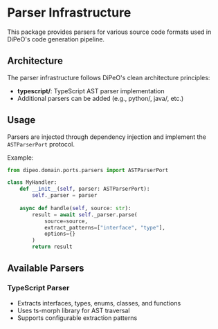 # Parser Infrastructure

This package provides parsers for various source code formats used in DiPeO's code generation pipeline.

## Architecture

The parser infrastructure follows DiPeO's clean architecture principles:

- **typescript/**: TypeScript AST parser implementation
- Additional parsers can be added (e.g., python/, java/, etc.)

## Usage

Parsers are injected through dependency injection and implement the `ASTParserPort` protocol.

Example:
```python
from dipeo.domain.ports.parsers import ASTParserPort

class MyHandler:
    def __init__(self, parser: ASTParserPort):
        self._parser = parser
    
    async def handle(self, source: str):
        result = await self._parser.parse(
            source=source,
            extract_patterns=["interface", "type"],
            options={}
        )
        return result
```

## Available Parsers

### TypeScript Parser
- Extracts interfaces, types, enums, classes, and functions
- Uses ts-morph library for AST traversal
- Supports configurable extraction patterns
